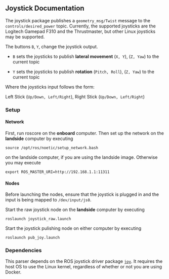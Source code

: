 ## Joystick Documentation

The joystick package publishes a `geometry_msg/Twist` message to the `controls/desired_power` topic. Currently, the supported joysticks are the Logitech Gamepad F310 and the Thrustmaster, but other Linux joysticks may be supported.

The buttons `B`, `Y`, change the joystick output.
 
 * `B` sets the joysticks to publish **lateral movement** (`X, Y`), (`Z, Yaw`) to the current topic
 
 * `Y` sets the joysticks to publish **rotation** (`Pitch, Roll`), (`Z, Yaw`) to the current topic
 
Where the joysticks input follows the form:
 
Left Stick (`Up/Down, Left/Right`), Right Stick (`Up/Down, Left/Right`)

### Setup

#### Network
First, run roscore on the **onboard** computer. Then set up the network on the **landside** computer by executing

`
source /opt/ros/noetic/setup_network.bash
`

on the landside computer, if you are using the landside image. Otherwise you may execute

`
export ROS_MASTER_URI=http://192.168.1.1:11311
`

#### Nodes
Before launching the nodes, ensure that the joystick is plugged in and the input is being mapped to `/dev/input/js0`. 

Start the raw joystick node on the **landside** computer by executing

`
roslaunch joystick_raw.launch
`

Start the joystick pulishing node on either computer by executing 

`
roslaunch pub_joy.launch
`

### Dependencies

This parser depends on the ROS joystick driver package [`joy`](http://wiki.ros.org/joy). It requires the host OS to use the Linux kernel, regardless of whether or not you are using Docker.
